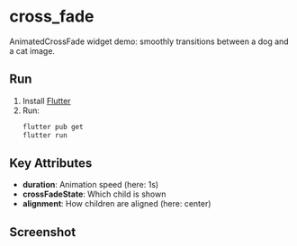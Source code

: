# cross_fade

AnimatedCrossFade widget demo: smoothly transitions between a dog and a cat image.

## Run
1. Install [Flutter](https://docs.flutter.dev/get-started/install)
2. Run:
   ```sh
   flutter pub get
   flutter run
   ```

## Key Attributes
- **duration**: Animation speed (here: 1s)
- **crossFadeState**: Which child is shown
- **alignment**: How children are aligned (here: center)

## Screenshot
